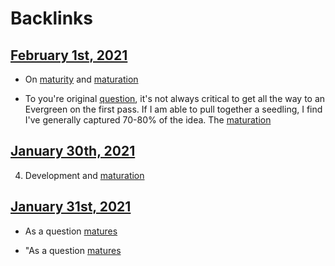 
# Backlinks
## [February 1st, 2021](<February 1st, 2021.md>)
- On [maturity](<maturity.md>) and [maturation](<maturation.md>)

- To you're original [question](((vc2Px8TdX))), it's not always critical to get all the way to an Evergreen on the first pass. If I am able to pull together a seedling, I find I've generally captured 70-80% of the idea. The [maturation](<maturation.md>)

## [January 30th, 2021](<January 30th, 2021.md>)
4. Development and [maturation](<maturation.md>)

## [January 31st, 2021](<January 31st, 2021.md>)
- As a question [matures]([maturation](<maturation.md>))

- "As a question [matures]([maturation](<maturation.md>))

